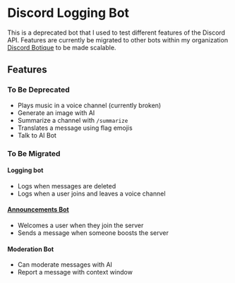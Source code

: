 # Discord Logging Bot

This is a deprecated bot that I used to test different features of the Discord API. Features are currently be migrated to other bots within my organization [Discord Botique](https://github.com/Discord-Botique) to be made scalable.

## Features
### To Be Deprecated
- Plays music in a voice channel (currently broken)
- Generate an image with AI
- Summarize a channel with `/summarize`
- Translates a message using flag emojis
- Talk to AI Bot

### To Be Migrated
#### Logging bot
- Logs when messages are deleted
- Logs when a user joins and leaves a voice channel

#### [Announcements Bot](https://github.com/Discord-Botique/Announcements)
- Welcomes a user when they join the server
- Sends a message when someone boosts the server

#### Moderation Bot
- Can moderate messages with AI
- Report a message with context window

